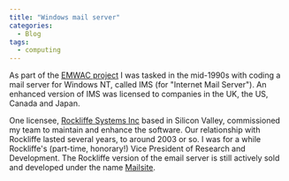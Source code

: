 ```yaml
---
title: "Windows mail server"
categories:
  - Blog
tags:
  - computing
---
```

As part of the [EMWAC project](/blog/EMWAC/) I was tasked in the mid-1990s with coding a mail server for Windows NT, called IMS (for "Internet Mail Server").
An enhanced version of IMS was licensed to companies in the UK, the US, Canada and Japan.

One licensee, [Rockliffe Systems Inc](https://www.rockliffe.com/) based in Silicon Valley, commissioned my team to maintain and enhance the software. Our relationship with Rockliffe lasted several years, to around 2003 or so. I was for a while Rockliffe's (part-time, honorary!) Vice President of Research and Development. The Rockliffe version of the email server is still actively sold and developed under the name [Mailsite](https://mailsite.com/).
